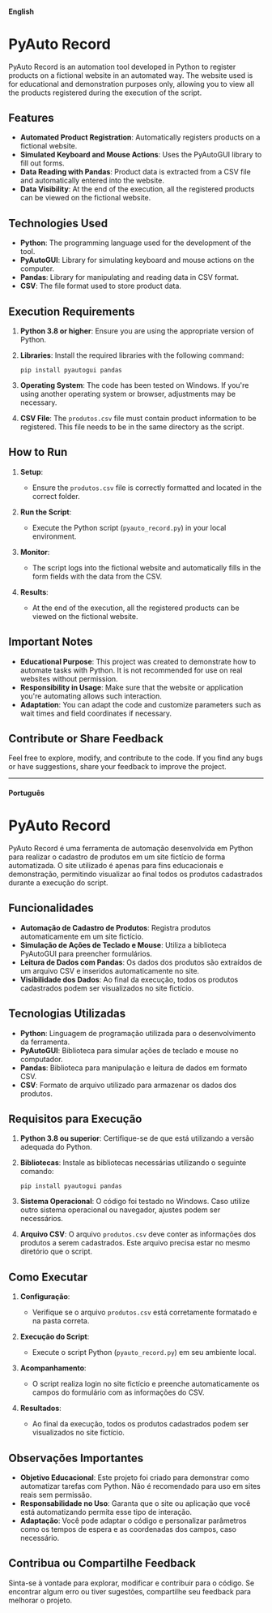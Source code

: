 #### English 

# PyAuto Record

PyAuto Record is an automation tool developed in Python to register products on a fictional website in an automated way. The website used is for educational and demonstration purposes only, allowing you to view all the products registered during the execution of the script.

## Features

- **Automated Product Registration**: Automatically registers products on a fictional website.
- **Simulated Keyboard and Mouse Actions**: Uses the PyAutoGUI library to fill out forms.
- **Data Reading with Pandas**: Product data is extracted from a CSV file and automatically entered into the website.
- **Data Visibility**: At the end of the execution, all the registered products can be viewed on the fictional website.

## Technologies Used

- **Python**: The programming language used for the development of the tool.
- **PyAutoGUI**: Library for simulating keyboard and mouse actions on the computer.
- **Pandas**: Library for manipulating and reading data in CSV format.
- **CSV**: The file format used to store product data.

## Execution Requirements

1. **Python 3.8 or higher**: Ensure you are using the appropriate version of Python.
2. **Libraries**: Install the required libraries with the following command:
   
   `pip install pyautogui pandas`

3. **Operating System**: The code has been tested on Windows. If you're using another operating system or browser, adjustments may be necessary.

4. **CSV File**: The `produtos.csv` file must contain product information to be registered. This file needs to be in the same directory as the script.

## How to Run

1. **Setup**: 
   - Ensure the `produtos.csv` file is correctly formatted and located in the correct folder.
   
2. **Run the Script**: 
   - Execute the Python script (`pyauto_record.py`) in your local environment.
   
3. **Monitor**:
   - The script logs into the fictional website and automatically fills in the form fields with the data from the CSV.

4. **Results**:
   - At the end of the execution, all the registered products can be viewed on the fictional website.

## Important Notes

- **Educational Purpose**: This project was created to demonstrate how to automate tasks with Python. It is not recommended for use on real websites without permission.
- **Responsibility in Usage**: Make sure that the website or application you're automating allows such interaction.
- **Adaptation**: You can adapt the code and customize parameters such as wait times and field coordinates if necessary.

## Contribute or Share Feedback

Feel free to explore, modify, and contribute to the code. If you find any bugs or have suggestions, share your feedback to improve the project.

---

#### Português

# PyAuto Record

PyAuto Record é uma ferramenta de automação desenvolvida em Python para realizar o cadastro de produtos em um site fictício de forma automatizada. O site utilizado é apenas para fins educacionais e demonstração, permitindo visualizar ao final todos os produtos cadastrados durante a execução do script.

## Funcionalidades

- **Automação de Cadastro de Produtos**: Registra produtos automaticamente em um site fictício.
- **Simulação de Ações de Teclado e Mouse**: Utiliza a biblioteca PyAutoGUI para preencher formulários.
- **Leitura de Dados com Pandas**: Os dados dos produtos são extraídos de um arquivo CSV e inseridos automaticamente no site.
- **Visibilidade dos Dados**: Ao final da execução, todos os produtos cadastrados podem ser visualizados no site fictício.

## Tecnologias Utilizadas

- **Python**: Linguagem de programação utilizada para o desenvolvimento da ferramenta.
- **PyAutoGUI**: Biblioteca para simular ações de teclado e mouse no computador.
- **Pandas**: Biblioteca para manipulação e leitura de dados em formato CSV.
- **CSV**: Formato de arquivo utilizado para armazenar os dados dos produtos.

## Requisitos para Execução

1. **Python 3.8 ou superior**: Certifique-se de que está utilizando a versão adequada do Python.
2. **Bibliotecas**: Instale as bibliotecas necessárias utilizando o seguinte comando:
   
   `pip install pyautogui pandas`

3. **Sistema Operacional**: O código foi testado no Windows. Caso utilize outro sistema operacional ou navegador, ajustes podem ser necessários.

4. **Arquivo CSV**: O arquivo `produtos.csv` deve conter as informações dos produtos a serem cadastrados. Este arquivo precisa estar no mesmo diretório que o script.

## Como Executar

1. **Configuração**: 
   - Verifique se o arquivo `produtos.csv` está corretamente formatado e na pasta correta.
   
2. **Execução do Script**: 
   - Execute o script Python (`pyauto_record.py`) em seu ambiente local.
   
3. **Acompanhamento**:
   - O script realiza login no site fictício e preenche automaticamente os campos do formulário com as informações do CSV.

4. **Resultados**:
   - Ao final da execução, todos os produtos cadastrados podem ser visualizados no site fictício.

## Observações Importantes

- **Objetivo Educacional**: Este projeto foi criado para demonstrar como automatizar tarefas com Python. Não é recomendado para uso em sites reais sem permissão.
- **Responsabilidade no Uso**: Garanta que o site ou aplicação que você está automatizando permita esse tipo de interação.
- **Adaptação**: Você pode adaptar o código e personalizar parâmetros como os tempos de espera e as coordenadas dos campos, caso necessário.
  
## Contribua ou Compartilhe Feedback

Sinta-se à vontade para explorar, modificar e contribuir para o código. Se encontrar algum erro ou tiver sugestões, compartilhe seu feedback para melhorar o projeto.
